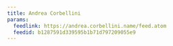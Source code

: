 ```yaml
---
title: Andrea Corbellini
params:
  feedlink: https://andrea.corbellini.name/feed.atom
  feedid: b1287591d339595b1b71d797209055e9
---
```

